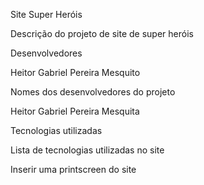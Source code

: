 Site Super Heróis

Descrição do projeto de site de super heróis



Desenvolvedores

Heitor Gabriel Pereira Mesquito

Nomes dos desenvolvedores do projeto

Heitor Gabriel Pereira Mesquita

Tecnologias utilizadas

Lista de tecnologias utilizadas no site

Inserir uma printscreen do site